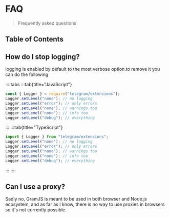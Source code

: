 # FAQ

> Frequently asked questions

## Table of Contents

## How do I stop logging?

logging is enabled by default to the most verbose option.to remove it you can do the following

::::tabs
:::tab{title="JavaScript"}

```js
const { Logger } = require("telegram/extensions");
Logger.setLevel("none"); // no logging
Logger.setLevel("error"); // only errors
Logger.setLevel("none"); // warnings too
Logger.setLevel("none"); // info too
Logger.setLevel("debug"); // everything
```

:::
:::tab{title="TypeScript"}

```ts
import { Logger } from "telegram/extensions";
Logger.setLevel("none"); // no logging
Logger.setLevel("error"); // only errors
Logger.setLevel("none"); // warnings too
Logger.setLevel("none"); // info too
Logger.setLevel("debug"); // everything
```

:::
::::

## Can I use a proxy?

Sadly no, GramJS is meant to be used in both browser and Node.js ecosystem, and as far as I know, there is no way to use proxies in browsers so it's not currently possible.
